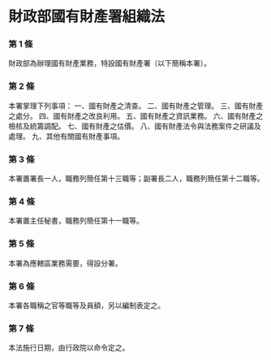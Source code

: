 # 財政部國有財產署組織法

### 第 1 條

財政部為辦理國有財產業務，特設國有財產署（以下簡稱本署）。

### 第 2 條

本署掌理下列事項：
一、國有財產之清查。
二、國有財產之管理。
三、國有財產之處分。
四、國有財產之改良利用。
五、國有財產之資訊業務。
六、國有財產之檢核及統籌調配。
七、國有財產之估價。
八、國有財產法令與法務案件之研議及處理。
九、其他有關國有財產事項。

### 第 3 條

本署置署長一人，職務列簡任第十三職等；副署長二人，職務列簡任第十二職等。

### 第 4 條

本署置主任秘書，職務列簡任第十一職等。

### 第 5 條

本署為應轄區業務需要，得設分署。

### 第 6 條

本署各職稱之官等職等及員額，另以編制表定之。

### 第 7 條

本法施行日期，由行政院以命令定之。
